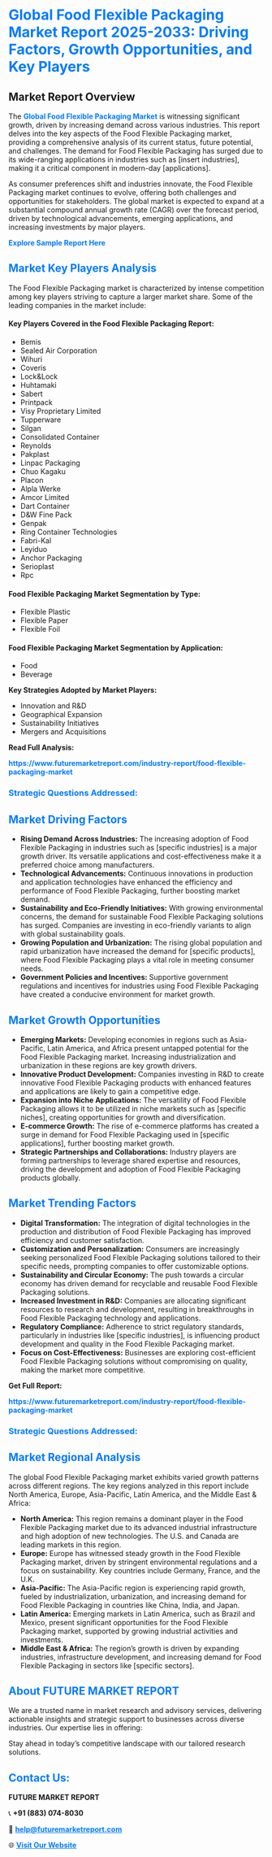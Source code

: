 <h1 style="color: #007BFF;">Global Food Flexible Packaging Market Report 2025-2033: Driving Factors, Growth Opportunities, and Key Players</h1>

<section id="overview">
<h2>Market Report Overview</h2>
<p>The <a href="https://www.futuremarketreport.com/industry-report/food-flexible-packaging-market" style="color: #007BFF; text-decoration: none;"><strong>Global Food Flexible Packaging Market</strong></a> is witnessing significant growth, driven by increasing demand across various industries. This report delves into the key aspects of the Food Flexible Packaging market, providing a comprehensive analysis of its current status, future potential, and challenges. The demand for Food Flexible Packaging has surged due to its wide-ranging applications in industries such as [insert industries], making it a critical component in modern-day [applications].</p>
<p>As consumer preferences shift and industries innovate, the Food Flexible Packaging market continues to evolve, offering both challenges and opportunities for stakeholders. The global market is expected to expand at a substantial compound annual growth rate (CAGR) over the forecast period, driven by technological advancements, emerging applications, and increasing investments by major players.</p>
</section>

<section id="overview">
<p><a href="https://www.futuremarketreport.com/request-sample/reportId=30276" style="color: #007BFF; text-decoration: none;"><strong>Explore Sample Report Here</strong></a></p>
</section>

<section id="key-players">
<h2 style="color: #007BFF;">Market Key Players Analysis</h2>
<p>The Food Flexible Packaging market is characterized by intense competition among key players striving to capture a larger market share. Some of the leading companies in the market include:</p>
<h4>Key Players Covered in the Food Flexible Packaging Report:</h4>
<ul><li>Bemis</li><li>Sealed Air Corporation</li><li>Wihuri</li><li>Coveris</li><li>Lock&amp;Lock</li><li>Huhtamaki</li><li>Sabert</li><li>Printpack</li><li>Visy Proprietary Limited</li><li>Tupperware</li><li>Silgan</li><li>Consolidated Container</li><li>Reynolds</li><li>Pakplast</li><li>Linpac Packaging</li><li>Chuo Kagaku</li><li>Placon</li><li>Alpla Werke</li><li>Amcor Limited</li><li>Dart Container</li><li>D&amp;W Fine Pack</li><li>Genpak</li><li>Ring Container Technologies</li><li>Fabri-Kal</li><li>Leyiduo</li><li>Anchor Packaging</li><li>Serioplast</li><li>Rpc</li></ul>
<h4>Food Flexible Packaging Market Segmentation by Type:</h4>
<ul><li>Flexible Plastic</li><li>Flexible Paper</li><li>Flexible Foil</li></ul>

<h4>Food Flexible Packaging Market Segmentation by Application:</h4>
<ul><li>Food</li><li>Beverage</li></ul>
<p><strong>Key Strategies Adopted by Market Players:</strong></p>
<ul>
<li>Innovation and R&D</li>
<li>Geographical Expansion</li>
<li>Sustainability Initiatives</li>
<li>Mergers and Acquisitions</li>
</ul>
</section>

<section>
<p><strong>Read Full Analysis: </strong></p><a href="https://www.futuremarketreport.com/industry-report/food-flexible-packaging-market" style="color: #007BFF; text-decoration: none;"><strong>https://www.futuremarketreport.com/industry-report/food-flexible-packaging-market</strong></a>
<h3 style="color: #007BFF;">Strategic Questions Addressed:</h3>
</section>

<section id="driving-factors">
<h2 style="color: #007BFF;">Market Driving Factors</h2>
<ul>
<li><strong>Rising Demand Across Industries:</strong> The increasing adoption of Food Flexible Packaging in industries such as [specific industries] is a major growth driver. Its versatile applications and cost-effectiveness make it a preferred choice among manufacturers.</li>
<li><strong>Technological Advancements:</strong> Continuous innovations in production and application technologies have enhanced the efficiency and performance of Food Flexible Packaging, further boosting market demand.</li>
<li><strong>Sustainability and Eco-Friendly Initiatives:</strong> With growing environmental concerns, the demand for sustainable Food Flexible Packaging solutions has surged. Companies are investing in eco-friendly variants to align with global sustainability goals.</li>
<li><strong>Growing Population and Urbanization:</strong> The rising global population and rapid urbanization have increased the demand for [specific products], where Food Flexible Packaging plays a vital role in meeting consumer needs.</li>
<li><strong>Government Policies and Incentives:</strong> Supportive government regulations and incentives for industries using Food Flexible Packaging have created a conducive environment for market growth.</li>
</ul>
</section>

<section id="growth-opportunities">
<h2 style="color: #007BFF;">Market Growth Opportunities</h2>
<ul>
<li><strong>Emerging Markets:</strong> Developing economies in regions such as Asia-Pacific, Latin America, and Africa present untapped potential for the Food Flexible Packaging market. Increasing industrialization and urbanization in these regions are key growth drivers.</li>
<li><strong>Innovative Product Development:</strong> Companies investing in R&D to create innovative Food Flexible Packaging products with enhanced features and applications are likely to gain a competitive edge.</li>
<li><strong>Expansion into Niche Applications:</strong> The versatility of Food Flexible Packaging allows it to be utilized in niche markets such as [specific niches], creating opportunities for growth and diversification.</li>
<li><strong>E-commerce Growth:</strong> The rise of e-commerce platforms has created a surge in demand for Food Flexible Packaging used in [specific applications], further boosting market growth.</li>
<li><strong>Strategic Partnerships and Collaborations:</strong> Industry players are forming partnerships to leverage shared expertise and resources, driving the development and adoption of Food Flexible Packaging products globally.</li>
</ul>
</section>

<section id="trending-factors">
<h2 style="color: #007BFF;">Market Trending Factors</h2>
<ul>
<li><strong>Digital Transformation:</strong> The integration of digital technologies in the production and distribution of Food Flexible Packaging has improved efficiency and customer satisfaction.</li>
<li><strong>Customization and Personalization:</strong> Consumers are increasingly seeking personalized Food Flexible Packaging solutions tailored to their specific needs, prompting companies to offer customizable options.</li>
<li><strong>Sustainability and Circular Economy:</strong> The push towards a circular economy has driven demand for recyclable and reusable Food Flexible Packaging solutions.</li>
<li><strong>Increased Investment in R&D:</strong> Companies are allocating significant resources to research and development, resulting in breakthroughs in Food Flexible Packaging technology and applications.</li>
<li><strong>Regulatory Compliance:</strong> Adherence to strict regulatory standards, particularly in industries like [specific industries], is influencing product development and quality in the Food Flexible Packaging market.</li>
<li><strong>Focus on Cost-Effectiveness:</strong> Businesses are exploring cost-efficient Food Flexible Packaging solutions without compromising on quality, making the market more competitive.</li>
</ul>
</section>

<section>
<p><strong>Get Full Report: </strong></p><a href="https://www.futuremarketreport.com/industry-report/food-flexible-packaging-market" style="color: #007BFF; text-decoration: none;"><strong>https://www.futuremarketreport.com/industry-report/food-flexible-packaging-market</strong></a>
<h3 style="color: #007BFF;">Strategic Questions Addressed:</h3>
</section>


<section id="regional-analysis">
<h2 style="color: #007BFF;">Market Regional Analysis</h2>
<p>The global Food Flexible Packaging market exhibits varied growth patterns across different regions. The key regions analyzed in this report include North America, Europe, Asia-Pacific, Latin America, and the Middle East & Africa:</p>
<ul>
<li><strong>North America:</strong> This region remains a dominant player in the Food Flexible Packaging market due to its advanced industrial infrastructure and high adoption of new technologies. The U.S. and Canada are leading markets in this region.</li>
<li><strong>Europe:</strong> Europe has witnessed steady growth in the Food Flexible Packaging market, driven by stringent environmental regulations and a focus on sustainability. Key countries include Germany, France, and the U.K.</li>
<li><strong>Asia-Pacific:</strong> The Asia-Pacific region is experiencing rapid growth, fueled by industrialization, urbanization, and increasing demand for Food Flexible Packaging in countries like China, India, and Japan.</li>
<li><strong>Latin America:</strong> Emerging markets in Latin America, such as Brazil and Mexico, present significant opportunities for the Food Flexible Packaging market, supported by growing industrial activities and investments.</li>
<li><strong>Middle East & Africa:</strong> The region’s growth is driven by expanding industries, infrastructure development, and increasing demand for Food Flexible Packaging in sectors like [specific sectors].</li>
</ul>
</section>

<footer>
<h2 style="color: #007BFF;">About FUTURE MARKET REPORT</h2>
<p>We are a trusted name in market research and advisory services, delivering actionable insights and strategic support to businesses across diverse industries. Our expertise lies in offering:</p>

<p>Stay ahead in today’s competitive landscape with our tailored research solutions.</p>

<h2 style="color: #007BFF;">Contact Us:</h2>
<p><strong>FUTURE MARKET REPORT</strong></p>
<p>📞 <strong>+91 (883) 074-8030</strong></p>
<p>📧 <strong><a href="mailto:help@futuremarketreport.com" style="color: #007BFF;">help@futuremarketreport.com</a></strong></p>
<p>🌐 <strong><a href="https://www.futuremarketreport.com/" style="color: #007BFF;">Visit Our Website</a></strong></p>
</footer>